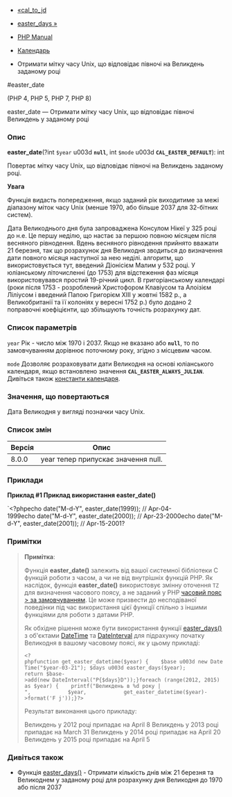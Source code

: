 - [«cal_to_jd](function.cal-to-jd.md)
- [easter_days »](function.easter-days.md)

- [PHP Manual](index.md)
- [Календарь](ref.calendar.md)
- Отримати мітку часу Unix, що відповідає півночі на Великдень
заданому році

#easter_date

(PHP 4, PHP 5, PHP 7, PHP 8)

easter_date — Отримати мітку часу Unix, що відповідає півночі
Великдень у заданому році

### Опис

**easter_date**(?int `$year` u003d **`null`**, int `$mode` u003d
**`CAL_EASTER_DEFAULT`**): int

Повертає мітку часу Unix, що відповідає півночі на Великдень
заданому році.

**Увага**

Функція видасть попередження, якщо заданий рік виходитиме за
межі діапазону міток часу Unix (менше 1970, або більше 2037 для
32-бітних систем).

Дата Великоднього дня була запроваджена Консулом Нікеї у 325 році до н.е. Це
першу неділю, що настає за першою повною місяцем після весняного
рівнодення. Вдень весняного рівнодення прийнято вважати 21 березня,
так що розрахунок дня Великодня зводиться до визначення дати повного місяця
наступної за нею неділі. алгоритм, що використовується тут, введений
Діонісієм Малим у 532 році. У юліанському літочисленні (до 1753)
для відстеження фаз місяця використовувався простий 19-річний цикл. В
григоріанському календарі (роки після 1753 - розроблений Христофором
Клавіусом та Алоізієм Ліліусом і введений Папою Григорієм XIII у жовтні
1582 р., а Великобританії та її колоніях у вересні 1752 р.) було
додано 2 поправочні коефіцієнти, що збільшують точність розрахунку
дат.

### Список параметрів

`year`
Рік - число між 1970 і 2037. Якщо не вказано або **`null`**, то по
замовчуванням дорівнює поточному року, згідно з місцевим часом.

`mode`
Дозволяє розраховувати дати Великодня на основі юліанського календаря, якщо
встановлено значення **`CAL_EASTER_ALWAYS_JULIAN`**. Дивіться також
[константи календаря](calendar.constants.md).

### Значення, що повертаються

Дата Великодня у вигляді позначки часу Unix.

### Список змін

| Версія | Опис                                |
| ------ | ----------------------------------- |
| 8.0.0  | year тепер припускає значення null. |

### Приклади

**Приклад #1 Приклад використання **easter_date()****

`<?phpecho date("M-d-Y", easter_date(1999)); // Apr-04-1999echo date("M-d-Y", easter_date(2000)); // Apr-23-2000echo date("M-d-Y", easter_date(2001)); // Apr-15-2001?

### Примітки

> **Примітка**:
>
> Функція **easter_date()** залежить від вашої системної бібліотеки C
> функцій роботи з часом, а чи не від внутрішніх функцій PHP. Як
> наслідок, функція **easter_date()** використовує змінну оточення
> `TZ` для визначення часового поясу, а не заданий у PHP [часовий пояс > за замовчуванням](datetime.configuration.md#ini.date.timezone). Це
> може призвести до несподіваної поведінки під час використання цієї функції
> спільно з іншими функціями для роботи з датами PHP.
>
> Як обхідне рішення може бути використання функції
> [easter_days()](function.easter-days.md) з об'єктами
> [DateTime](class.datetime.md) та
> [DateInterval](class.dateinterval.md) для підрахунку початку Великодня в
> вашому часовому поясі, як у цьому прикладі:
>
> ` <?phpfunction get_easter_datetime($year) {    $base u003d new DateTime("$year-03-21"); $days u003d easter_days($year); return $base->add(new DateInterval("P{$days}D"));}foreach (range(2012, 2015) as $year) {    printf("Великдень в %d року |
",            $year,            get_easter_datetime($year)->format('F j'));}?> `
>
> Результат виконання цього прикладу:
>
> Великдень у 2012 році припадає на April 8
> Великдень у 2013 році припадає на March 31
> Великдень у 2014 році припадає на April 20
> Великдень у 2015 році припадає на April 5

### Дивіться також

- Функція [easter_days()](function.easter-days.md) - Отримати
кількість днів між 21 березня та Великоднем у заданому році для розрахунку
дня Великодня до 1970 або після 2037
